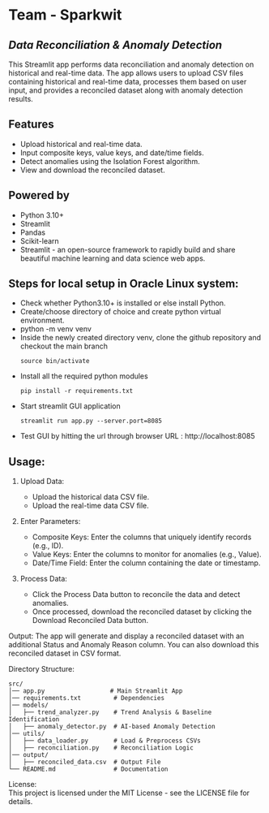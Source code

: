 # Team - Sparkwit
## _Data Reconciliation & Anomaly Detection_


This Streamlit app performs data reconciliation and anomaly detection on historical and real-time data. The app allows users to upload CSV files containing historical and real-time data, processes them based on user input, and provides a reconciled dataset along with anomaly detection results.

## Features

- Upload historical and real-time data.
- Input composite keys, value keys, and date/time fields.
- Detect anomalies using the Isolation Forest algorithm.
- View and download the reconciled dataset.

## Powered by
- Python 3.10+
- Streamlit
- Pandas
- Scikit-learn
- Streamlit - an open-source framework to rapidly build and share beautiful machine learning and data science web apps.


## Steps for local setup in Oracle Linux system:
- Check whether Python3.10+ is installed or else install Python.
- Create/choose directory of choice and create python virtual environment.
- python -m venv venv
- Inside the newly created directory venv, clone the github repository and checkout the main branch
  ```shell
  source bin/activate 
  ```
- Install all the required python modules
  ```shell
  pip install -r requirements.txt 
  ```
- Start streamlit GUI application
  ```shell
  streamlit run app.py --server.port=8085 
  ```
- Test GUI  by hitting the url through browser
  URL : http://localhost:8085

## Usage:

1. Upload Data:
   - Upload the historical data CSV file.
   - Upload the real-time data CSV file.

2. Enter Parameters:
   - Composite Keys: Enter the columns that uniquely identify records (e.g., ID).
   - Value Keys: Enter the columns to monitor for anomalies (e.g., Value).
   - Date/Time Field: Enter the column containing the date or timestamp.

3. Process Data:
   - Click the Process Data button to reconcile the data and detect anomalies.
   - Once processed, download the reconciled dataset by clicking the Download Reconciled Data button.

Output:
The app will generate and display a reconciled dataset with an additional Status and Anomaly Reason column. You can also download this reconciled dataset in CSV format.

Directory Structure:
```
src/
│── app.py                  # Main Streamlit App
│── requirements.txt         # Dependencies
│── models/
│   ├── trend_analyzer.py    # Trend Analysis & Baseline Identification
│   ├── anomaly_detector.py  # AI-based Anomaly Detection
│── utils/
│   ├── data_loader.py       # Load & Preprocess CSVs
│   ├── reconciliation.py    # Reconciliation Logic
│── output/
│   ├── reconciled_data.csv  # Output File
└── README.md                # Documentation
```

License:    
This project is licensed under the MIT License - see the LICENSE file for details.
